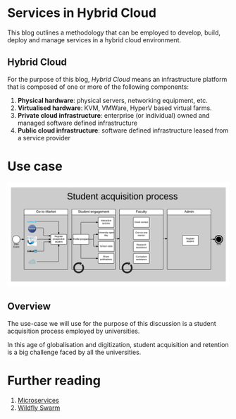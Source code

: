 # Services in Hybrid Cloud
This blog outlines a methodology that can be employed to develop, build, deploy and manage services in a hybrid cloud environment.

## Hybrid Cloud
For the purpose of this blog, _Hybrid Cloud_ means an infrastructure platform that is composed of one or more of the following components:
1. **Physical hardware**: physical servers, networking equipment, etc.
2. **Virtualised hardware**: KVM, VMWare, HyperV based virtual farms.
3. **Private cloud infrastructure**: enterprise (or individual) owned and managed software defined infrastructure
4. **Public cloud infrastructure**: software defined infrastructure leased from a service provider

# Use case
![Student acquisition process](https://raw.githubusercontent.com/finiteloopme/hybrid-cloud-services/master/student-acquisition-process.png)

## Overview
The use-case we will use for the purpose of this discussion is a student acquisition process employed by universities.

In this age of globalisation and digitization, student acquisition and retention is a big challenge faced by all the universities.

# Further reading
1. [Microservices](https://developerblog.redhat.com/tag/microservices/)
2. [Wildfly Swarm](https://github.com/wildfly-swarm/wildfly-swarm)
